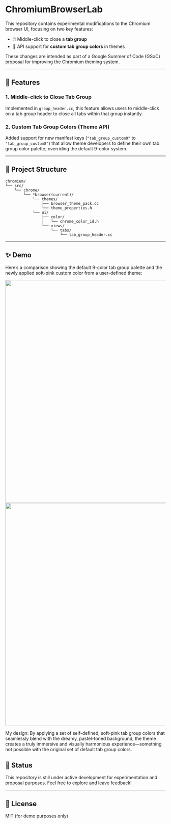 # ChromiumBrowserLab

This repository contains experimental modifications to the Chromium browser UI, focusing on two key features:

- 🖱️ Middle-click to close a **tab group**
- 🎨 API support for **custom tab group colors** in themes

These changes are intended as part of a Google Summer of Code (GSoC) proposal for improving the Chromium theming system.

---

## 🔧 Features

### 1. Middle-click to Close Tab Group
Implemented in `group_header.cc`, this feature allows users to middle-click on a tab group header to close all tabs within that group instantly.

### 2. Custom Tab Group Colors (Theme API)
Added support for new manifest keys (`"tab_group_custom0"` to `"tab_group_custom8"`) that allow theme developers to define their own tab group color palette, overriding the default 9-color system.

---

## 📁 Project Structure

```
chromium/
└── src/
    └── chrome/
        └── *browser(current)/
            └── themes/
                ├── browser_theme_pack.cc
                └── theme_properties.h
            └── ui/
                ├── color/
                │   └── chrome_color_id.h
                └── views/
                    └── tabs/
                        └── tab_group_header.cc

```


---

## ✨ Demo

Here’s a comparison showing the default 9-color tab group palette and the newly applied soft-pink custom color from a user-defined theme:

<p align="center">
  <img src="https://private-user-images.githubusercontent.com/126318903/430681436-bac9cd57-7ac7-48bc-8819-ff590412a335.jpg?jwt=eyJhbGciOiJIUzI1NiIsInR5cCI6IkpXVCJ9.eyJpc3MiOiJnaXRodWIuY29tIiwiYXVkIjoicmF3LmdpdGh1YnVzZXJjb250ZW50LmNvbSIsImtleSI6ImtleTUiLCJleHAiOjE3NDM5MjAwMDQsIm5iZiI6MTc0MzkxOTcwNCwicGF0aCI6Ii8xMjYzMTg5MDMvNDMwNjgxNDM2LWJhYzljZDU3LTdhYzctNDhiYy04ODE5LWZmNTkwNDEyYTMzNS5qcGc_WC1BbXotQWxnb3JpdGhtPUFXUzQtSE1BQy1TSEEyNTYmWC1BbXotQ3JlZGVudGlhbD1BS0lBVkNPRFlMU0E1M1BRSzRaQSUyRjIwMjUwNDA2JTJGdXMtZWFzdC0xJTJGczMlMkZhd3M0X3JlcXVlc3QmWC1BbXotRGF0ZT0yMDI1MDQwNlQwNjA4MjRaJlgtQW16LUV4cGlyZXM9MzAwJlgtQW16LVNpZ25hdHVyZT1iMWMzMGNlOGZiMWQ0OTgwNzc0OGVjNmY5MmYxNjBkZTRkYmJjODJjYjIzYmQ1MzdhMDM2YWI5NWQyZDRiYzhjJlgtQW16LVNpZ25lZEhlYWRlcnM9aG9zdCJ9.TcmTxjJQEkF_Wqz1N7dEq2NjW3tsHrmW1XypsA_5R9Y" width="700"/>

<img src="https://private-user-images.githubusercontent.com/126318903/430681437-0b842421-874e-48d9-94c6-1c73c9edc043.jpg?jwt=eyJhbGciOiJIUzI1NiIsInR5cCI6IkpXVCJ9.eyJpc3MiOiJnaXRodWIuY29tIiwiYXVkIjoicmF3LmdpdGh1YnVzZXJjb250ZW50LmNvbSIsImtleSI6ImtleTUiLCJleHAiOjE3NDM5MjAwMDQsIm5iZiI6MTc0MzkxOTcwNCwicGF0aCI6Ii8xMjYzMTg5MDMvNDMwNjgxNDM3LTBiODQyNDIxLTg3NGUtNDhkOS05NGM2LTFjNzNjOWVkYzA0My5qcGc_WC1BbXotQWxnb3JpdGhtPUFXUzQtSE1BQy1TSEEyNTYmWC1BbXotQ3JlZGVudGlhbD1BS0lBVkNPRFlMU0E1M1BRSzRaQSUyRjIwMjUwNDA2JTJGdXMtZWFzdC0xJTJGczMlMkZhd3M0X3JlcXVlc3QmWC1BbXotRGF0ZT0yMDI1MDQwNlQwNjA4MjRaJlgtQW16LUV4cGlyZXM9MzAwJlgtQW16LVNpZ25hdHVyZT02ZGYzOTA3MDBiZGZlY2YwN2YzZGFlNjFmNzZiZDAyNzg1YTc4NzMxYzg4NDY5ZjEwYmU0MGJjZDVjYTA3Y2FjJlgtQW16LVNpZ25lZEhlYWRlcnM9aG9zdCJ9.HPiCugR-UEy81gRs08sf4ioC5y9tBqXoohd8Tiyl6HY" width="700"/>

</p>
My design: By applying a set of self-defined, soft-pink tab group colors that seamlessly blend with the dreamy, pastel-toned background, the theme creates a truly immersive and visually harmonious experience—something not possible with the original set of default tab group colors.

## 🚧 Status

This repository is still under active development for experimentation and proposal purposes. Feel free to explore and leave feedback!

---

## 📄 License

MIT (for demo purposes only)

